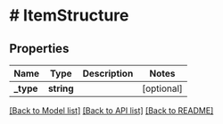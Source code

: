 # # ItemStructure

## Properties

Name | Type | Description | Notes
------------ | ------------- | ------------- | -------------
**_type** | **string** |  | [optional]

[[Back to Model list]](../../README.md#models) [[Back to API list]](../../README.md#endpoints) [[Back to README]](../../README.md)
